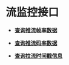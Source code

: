 # 流监控接口<a name="topic_300000002"></a>

-   **[查询推流帧率数据](查询推流帧率数据.md)**  

-   **[查询推流码率数据](查询推流码率数据.md)**  

-   **[查询拉流时间戳信息](查询拉流时间戳信息.md)**  


